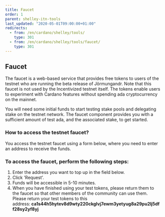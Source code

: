 ```yaml
---
title: Faucet
order: 1
parent: shelley-itn-tools
last_updated: "2020-05-01T09:00:00+01:00"
redirects:
  - from: /en/cardano/shelley/tools/
    type: 301
  - from: /en/cardano/shelley/tools/faucet/
    type: 301
---
```

## Faucet

The faucet is a web-based service that provides free tokens to users of the testnet who are running the beta release of Jörmungandr. Note that this faucet is not used by the Incentivized testnet itself. The tokens enable users to experiment with Cardano features without spending ada cryptocurrency on the mainnet.

You will need some initial funds to start testing stake pools and delegating stake on the testnet network. The faucet component provides you with a sufficient amount of test ada, and the associated stake, to get started.

### How to access the testnet faucet?

You access the testnet faucet using a form below, where you need to enter an address to receive the funds.

### To access the faucet, perform the following steps:

1. Enter the address you want to top up in the field below.
2. Click 'Request'.
3. Funds will be accessible in 5-10 minutes.
4. When you have finished using your test tokens, please return them to the faucet so that other members of the community can use them. Please return your test tokens to this address&#58; **ca1s44h5hytev8d9wty220ckglvj7ewm3yetyug8a29pu2lj5dff28sy2yf8yj**

<!-- include components/ShelleyITNFaucet -->
